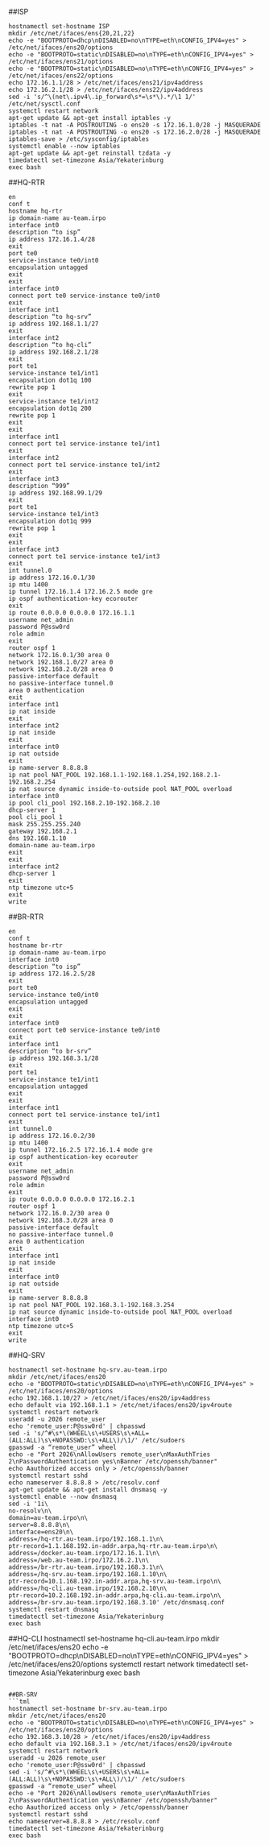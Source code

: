 ##ISP
```tml
hostnamectl set-hostname ISP
mkdir /etc/net/ifaces/ens{20,21,22}
echo -e "BOOTPROTO=dhcp\nDISABLED=no\nTYPE=eth\nCONFIG_IPV4=yes" > /etc/net/ifaces/ens20/options
echo -e "BOOTPROTO=static\nDISABLED=no\nTYPE=eth\nCONFIG_IPV4=yes" > /etc/net/ifaces/ens21/options
echo -e "BOOTPROTO=static\nDISABLED=no\nTYPE=eth\nCONFIG_IPV4=yes" > /etc/net/ifaces/ens22/options
echo 172.16.1.1/28 > /etc/net/ifaces/ens21/ipv4address
echo 172.16.2.1/28 > /etc/net/ifaces/ens22/ipv4address
sed -i 's/^\(net\.ipv4\.ip_forward\s*=\s*\).*/\1 1/' /etc/net/sysctl.conf
systemctl restart network
apt-get update && apt-get install iptables -y
iptables -t nat -A POSTROUTING -o ens20 -s 172.16.1.0/28 -j MASQUERADE
iptables -t nat -A POSTROUTING -o ens20 -s 172.16.2.0/28 -j MASQUERADE
iptables-save > /etc/sysconfig/iptables
systemctl enable --now iptables
apt-get update && apt-get reinstall tzdata -y
timedatectl set-timezone Asia/Yekaterinburg
exec bash

```
##HQ-RTR
```tml
en
conf t
hostname hq-rtr
ip domain-name au-team.irpo
interface int0
description “to isp”
ip address 172.16.1.4/28
exit
port te0
service-instance te0/int0
encapsulation untagged
exit
exit
interface int0
connect port te0 service-instance te0/int0
exit
interface int1
description “to hq-srv”
ip address 192.168.1.1/27
exit
interface int2
description “to hq-cli”
ip address 192.168.2.1/28
exit
port te1
service-instance te1/int1
encapsulation dot1q 100
rewrite pop 1
exit
service-instance te1/int2
encapsulation dot1q 200
rewrite pop 1
exit
exit
interface int1
connect port te1 service-instance te1/int1
exit
interface int2
connect port te1 service-instance te1/int2
exit
interface int3
description “999”
ip address 192.168.99.1/29
exit
port te1
service-instance te1/int3
encapsulation dot1q 999
rewrite pop 1
exit
exit
interface int3
connect port te1 service-instance te1/int3
exit
int tunnel.0
ip address 172.16.0.1/30
ip mtu 1400
ip tunnel 172.16.1.4 172.16.2.5 mode gre
ip ospf authentication-key ecorouter
exit
ip route 0.0.0.0 0.0.0.0 172.16.1.1
username net_admin
password P@ssw0rd
role admin
exit
router ospf 1
network 172.16.0.1/30 area 0
network 192.168.1.0/27 area 0
network 192.168.2.0/28 area 0
passive-interface default
no passive-interface tunnel.0
area 0 authentication
exit
interface int1
ip nat inside
exit
interface int2
ip nat inside
exit
interface int0
ip nat outside
exit
ip name-server 8.8.8.8
ip nat pool NAT_POOL 192.168.1.1-192.168.1.254,192.168.2.1-192.168.2.254
ip nat source dynamic inside-to-outside pool NAT_POOL overload interface int0
ip pool cli_pool 192.168.2.10-192.168.2.10
dhcp-server 1
pool cli_pool 1
mask 255.255.255.240
gateway 192.168.2.1
dns 192.168.1.10
domain-name au-team.irpo
exit
exit
interface int2
dhcp-server 1
exit
ntp timezone utc+5
exit
write

```
##BR-RTR
```tml
en
conf t
hostname br-rtr
ip domain-name au-team.irpo
interface int0
description “to isp”
ip address 172.16.2.5/28
exit
port te0
service-instance te0/int0
encapsulation untagged
exit
exit
interface int0
connect port te0 service-instance te0/int0
exit
interface int1
description “to br-srv”
ip address 192.168.3.1/28
exit
port te1
service-instance te1/int1
encapsulation untagged
exit
exit
interface int1
connect port te1 service-instance te1/int1
exit
int tunnel.0
ip address 172.16.0.2/30
ip mtu 1400
ip tunnel 172.16.2.5 172.16.1.4 mode gre
ip ospf authentication-key ecorouter
exit
username net_admin
password P@ssw0rd
role admin
exit
ip route 0.0.0.0 0.0.0.0 172.16.2.1
router ospf 1
network 172.16.0.2/30 area 0
network 192.168.3.0/28 area 0
passive-interface default
no passive-interface tunnel.0
area 0 authentication
exit
interface int1
ip nat inside
exit
interface int0
ip nat outside
exit
ip name-server 8.8.8.8
ip nat pool NAT_POOL 192.168.3.1-192.168.3.254
ip nat source dynamic inside-to-outside pool NAT_POOL overload interface int0
ntp timezone utc+5
exit
write

```

##HQ-SRV
```tml
hostnamectl set-hostname hq-srv.au-team.irpo
mkdir /etc/net/ifaces/ens20
echo -e "BOOTPROTO=static\nDISABLED=no\nTYPE=eth\nCONFIG_IPV4=yes" > /etc/net/ifaces/ens20/options
echo 192.168.1.10/27 > /etc/net/ifaces/ens20/ipv4address
echo default via 192.168.1.1 > /etc/net/ifaces/ens20/ipv4route
systemctl restart network
useradd -u 2026 remote_user
echo 'remote_user:P@ssw0rd' | chpasswd
sed -i 's/^#\s*\(WHEEL\s\+USERS\s\+ALL=(ALL:ALL)\s\+NOPASSWD:\s\+ALL\)/\1/' /etc/sudoers
gpasswd -a “remote_user” wheel
echo -e "Port 2026\nAllowUsers remote_user\nMaxAuthTries 2\nPasswordAuthentication yes\nBanner /etc/openssh/banner"
echo Aauthorized access only > /etc/openssh/banner
systemctl restart sshd
echo nameserver 8.8.8.8 > /etc/resolv.conf
apt-get update && apt-get install dnsmasq -y
systemctl enable --now dnsmasq
sed -i '1i\
no-resolv\n\
domain=au-team.irpo\n\
server=8.8.8.8\n\
interface=ens20\n\
address=/hq-rtr.au-team.irpo/192.168.1.1\n\
ptr-record=1.1.168.192.in-addr.arpa,hq-rtr.au-team.irpo\n\
address=/docker.au-team.irpo/172.16.1.1\n\
address=/web.au-team.irpo/172.16.2.1\n\
address=/br-rtr.au-team.irpo/192.168.3.1\n\
address=/hq-srv.au-team.irpo/192.168.1.10\n\
ptr-record=10.1.168.192.in-addr.arpa,hq-srv.au-team.irpo\n\
address=/hq-cli.au-team.irpo/192.168.2.10\n\
ptr-record=10.2.168.192.in-addr.arpa,hq-cli.au-team.irpo\n\
address=/br-srv.au-team.irpo/192.168.3.10' /etc/dnsmasq.conf
systemctl restart dnsmasq
timedatectl set-timezone Asia/Yekaterinburg
exec bash

```

##HQ-CLI
hostnamectl set-hostname hq-cli.au-team.irpo
mkdir /etc/net/ifaces/ens20
echo -e "BOOTPROTO=dhcp\nDISABLED=no\nTYPE=eth\nCONFIG_IPV4=yes" > /etc/net/ifaces/ens20/options
systemctl restart network
timedatectl set-timezone Asia/Yekaterinburg
exec bash

```

##BR-SRV
```tml
hostnamectl set-hostname br-srv.au-team.irpo
mkdir /etc/net/ifaces/ens20
echo -e "BOOTPROTO=static\nDISABLED=no\nTYPE=eth\nCONFIG_IPV4=yes" > /etc/net/ifaces/ens20/options
echo 192.168.3.10/28 > /etc/net/ifaces/ens20/ipv4address
echo default via 192.168.3.1 > /etc/net/ifaces/ens20/ipv4route
systemctl restart network
useradd -u 2026 remote_user
echo 'remote_user:P@ssw0rd' | chpasswd
sed -i 's/^#\s*\(WHEEL\s\+USERS\s\+ALL=(ALL:ALL)\s\+NOPASSWD:\s\+ALL\)/\1/' /etc/sudoers
gpasswd -a “remote_user” wheel
echo -e "Port 2026\nAllowUsers remote_user\nMaxAuthTries 2\nPasswordAuthentication yes\nBanner /etc/openssh/banner"
echo Aauthorized access only > /etc/openssh/banner
systemctl restart sshd
echo nameserver=8.8.8.8 > /etc/resolv.conf
timedatectl set-timezone Asia/Yekaterinburg
exec bash

```
